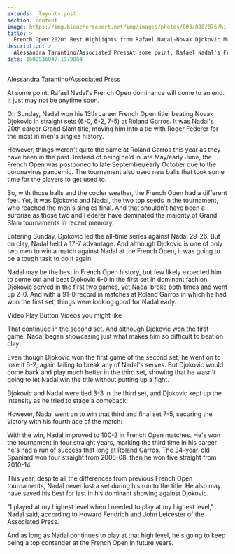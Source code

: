 ```yaml
--- 
extends: _layouts.post 
section: content 
image: https://img.bleacherreport.net/img/images/photos/003/888/076/hi-res-7c139dd21e657f6c934decdec65fad89_crop_exact.jpg?w=1200&h=1200&q=75 
title: > 
  French Open 2020: Best Highlights from Rafael Nadal-Novak Djokovic Men's Final 
description: > 
  Alessandra Tarantino/Associated PressAt some point, Rafael Nadal's French Open dominance will come to an end.On Sunday, Nadal won his 13th career French Open title, beating Novak Djokovic in straight sets (6-0, 6-2, 7-5) at Roland Garros.Instead of being held in late May/early June, the French Open was postponed to late September/early October due to the coronavirus pandemic.So, with those balls and the cooler weather, the French Open had a different feel.Yet, it was Djokovic and Nadal, the two top seeds in the tournament, who reached the men's singles final. 
date: 1602536847.1979864 
--- 
```

Alessandra Tarantino/Associated Press

At some point, Rafael Nadal's French Open dominance will come to an end. It just may not be anytime soon.

On Sunday, Nadal won his 13th career French Open title, beating Novak Djokovic in straight sets (6-0, 6-2, 7-5) at Roland Garros. It was Nadal's 20th career Grand Slam title, moving him into a tie with Roger Federer for the most in men's singles history.

However, things weren't quite the same at Roland Garros this year as they have been in the past. Instead of being held in late May/early June, the French Open was postponed to late September/early October due to the coronavirus pandemic. The tournament also used new balls that took some time for the players to get used to.

So, with those balls and the cooler weather, the French Open had a different feel. Yet, it was Djokovic and Nadal, the two top seeds in the tournament, who reached the men's singles final. And that shouldn't have been a surprise as those two and Federer have dominated the majority of Grand Slam tournaments in recent memory.

Entering Sunday, Djokovic led the all-time series against Nadal 29-26. But on clay, Nadal held a 17-7 advantage. And although Djokovic is one of only two men to win a match against Nadal at the French Open, it was going to be a tough task to do it again.

Nadal may be the best in French Open history, but few likely expected him to come out and beat Djokovic 6-0 in the first set in dominant fashion. Djokovic served in the first two games, yet Nadal broke both times and went up 2-0. And with a 91-0 record in matches at Roland Garros in which he had won the first set, things were looking good for Nadal early.

Video Play Button Videos you might like

That continued in the second set. And although Djokovic won the first game, Nadal began showcasing just what makes him so difficult to beat on clay:

Even though Djokovic won the first game of the second set, he went on to lose it 6-2, again failing to break any of Nadal's serves. But Djokovic would come back and play much better in the third set, showing that he wasn't going to let Nadal win the title without putting up a fight.

Djokovic and Nadal were tied 3-3 in the third set, and Djokovic kept up the intensity as he tried to stage a comeback:

However, Nadal went on to win that third and final set 7-5, securing the victory with his fourth ace of the match:

With the win, Nadal improved to 100-2 in French Open matches. He's won the tournament in four straight years, marking the third time in his career he's had a run of success that long at Roland Garros. The 34-year-old Spaniard won four straight from 2005-08, then he won five straight from 2010-14.

This year, despite all the differences from previous French Open tournaments, Nadal never lost a set during his run to the title. He also may have saved his best for last in his dominant showing against Djokovic.

"I played at my highest level when I needed to play at my highest level," Nadal said, according to Howard Fendrich and John Leicester of the Associated Press.

And as long as Nadal continues to play at that high level, he's going to keep being a top contender at the French Open in future years.